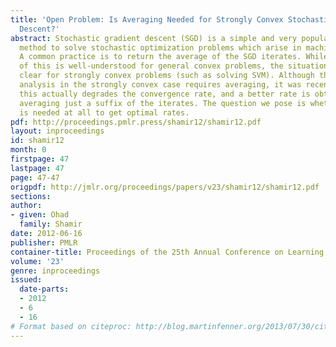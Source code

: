 ```yaml
---
title: 'Open Problem: Is Averaging Needed for Strongly Convex Stochastic Gradient
  Descent?'
abstract: Stochastic gradient descent (SGD) is a simple and very popular iterative
  method to solve stochastic optimization problems which arise in machine learning.
  A common practice is to return the average of the SGD iterates. While the utility
  of this is well-understood for general convex problems, the situation is much less
  clear for strongly convex problems (such as solving SVM). Although the standard
  analysis in the strongly convex case requires averaging, it was recently shown that
  this actually degrades the convergence rate, and a better rate is obtainable by
  averaging just a suffix of the iterates. The question we pose is whether averaging
  is needed at all to get optimal rates.
pdf: http://proceedings.pmlr.press/shamir12/shamir12.pdf
layout: inproceedings
id: shamir12
month: 0
firstpage: 47
lastpage: 47
page: 47-47
origpdf: http://jmlr.org/proceedings/papers/v23/shamir12/shamir12.pdf
sections: 
author:
- given: Ohad
  family: Shamir
date: 2012-06-16
publisher: PMLR
container-title: Proceedings of the 25th Annual Conference on Learning Theory
volume: '23'
genre: inproceedings
issued:
  date-parts:
  - 2012
  - 6
  - 16
# Format based on citeproc: http://blog.martinfenner.org/2013/07/30/citeproc-yaml-for-bibliographies/
---
```

